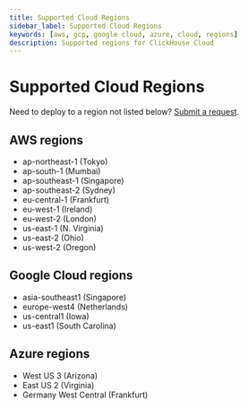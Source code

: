 ```yaml
---
title: Supported Cloud Regions
sidebar_label: Supported Cloud Regions
keywords: [aws, gcp, google cloud, azure, cloud, regions]
description: Supported regions for ClickHouse Cloud
---
```


# Supported Cloud Regions

Need to deploy to a region not listed below? [Submit a request](https://clickhouse.com/pricing?modal=open).

## AWS regions

- ap-northeast-1 (Tokyo)
- ap-south-1 (Mumbai)
- ap-southeast-1 (Singapore)
- ap-southeast-2 (Sydney)
- eu-central-1 (Frankfurt)
- eu-west-1 (Ireland)
- eu-west-2 (London)
- us-east-1 (N. Virginia)
- us-east-2 (Ohio)
- us-west-2 (Oregon)

## Google Cloud regions

- asia-southeast1 (Singapore)
- europe-west4 (Netherlands)
- us-central1 (Iowa)
- us-east1 (South Carolina)

## Azure regions

- West US 3 (Arizona)
- East US 2 (Virginia)
- Germany West Central (Frankfurt)

